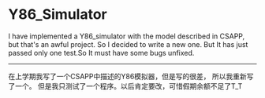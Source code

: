 # Y86_Simulator

I have implemented a Y86_simulator with the model described in CSAPP, but that's an awful project.
So I decided to write a new one.
But It has just passed only one test.So It must have some bugs unfixed.

---

在上学期我写了一个CSAPP中描述的Y86模拟器，但是写的很差，
所以我重新写了一个。
但是我只测试了一个程序。以后肯定要改，可惜假期余额不足了T_T
